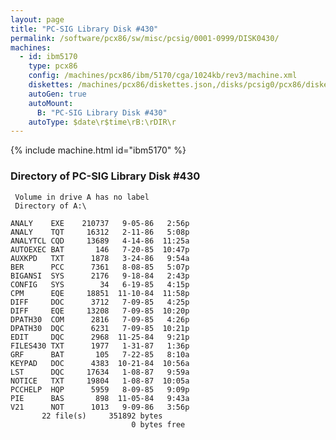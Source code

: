 ```yaml
---
layout: page
title: "PC-SIG Library Disk #430"
permalink: /software/pcx86/sw/misc/pcsig/0001-0999/DISK0430/
machines:
  - id: ibm5170
    type: pcx86
    config: /machines/pcx86/ibm/5170/cga/1024kb/rev3/machine.xml
    diskettes: /machines/pcx86/diskettes.json,/disks/pcsig0/pcx86/diskettes.json
    autoGen: true
    autoMount:
      B: "PC-SIG Library Disk #430"
    autoType: $date\r$time\rB:\rDIR\r
---
```


{% include machine.html id="ibm5170" %}

### Directory of PC-SIG Library Disk #430

     Volume in drive A has no label
     Directory of A:\

    ANALY    EXE    210737   9-05-86   2:56p
    ANALY    TQT     16312   2-11-86   5:08p
    ANALYTCL CQD     13689   4-14-86  11:25a
    AUTOEXEC BAT       146   7-20-85  10:47p
    AUXKPD   TXT      1878   3-24-86   9:54a
    BER      PCC      7361   8-08-85   5:07p
    BIGANSI  SYS      2176   9-18-84   2:43p
    CONFIG   SYS        34   6-19-85   4:15p
    CPM      EQE     18851  11-10-84  11:58p
    DIFF     DOC      3712   7-09-85   4:25p
    DIFF     EQE     13208   7-09-85  10:20p
    DPATH30  COM      2816   7-09-85   4:26p
    DPATH30  DQC      6231   7-09-85  10:21p
    EDIT     DQC      2968  11-25-84   9:21p
    FILES430 TXT      1977   1-31-87   1:36p
    GRF      BAT       105   7-22-85   8:10a
    KEYPAD   DOC      4383  10-21-84  10:56a
    LST      DQC     17634   1-08-87   9:59a
    NOTICE   TXT     19804   1-08-87  10:05a
    PCCHELP  HQP      5959   8-09-85   9:09p
    PIE      BAS       898  11-05-84   9:43a
    V21      NOT      1013   9-09-86   3:56p
           22 file(s)     351892 bytes
                               0 bytes free
